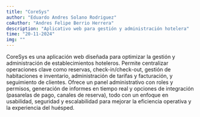 ```yaml
---
title: "CoreSys"
author: "Eduardo Andres Solano Rodriguez"
coAuthor: "Andres Felipe Berrio Herrera"
description: "Aplicativo web para gestión y administración hotelera"
time: "20-11-2024"
img: ""
---
```


CoreSys es una aplicación web diseñada para optimizar la gestión y administración de establecimientos hoteleros. Permite centralizar operaciones clave como reservas, check-in/check-out, gestión de habitaciones e inventario, administración de tarifas y facturación, y seguimiento de clientes. Ofrece un panel administrativo con roles y permisos, generación de informes en tiempo real y opciones de integración (pasarelas de pago, canales de reserva), todo con un enfoque en usabilidad, seguridad y escalabilidad para mejorar la eficiencia operativa y la experiencia del huésped.